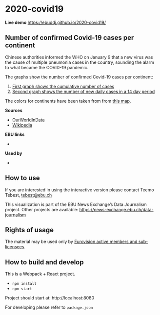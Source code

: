 # 2020-covid19

**Live demo** https://ebuddj.github.io/2020-covid19/

## Number of confirmed Covid-19 cases per continent

Chinese authorities informed the WHO on January 9 that a new virus was the cause of multiple pneumonia cases in the country, sounding the alarm to what became the COVID-19 pandemic.

The graphs show the number of confirmed Covid-19 cases per continent:
1) [First graph shows the cumulative number of cases](https://ebuddj.github.io/2020-covid19/#data=cumulative)
2) [Second graph shows the number of new daily cases in a 14 day period](https://ebuddj.github.io/2020-covid19/#data=daily)

The colors for continents have been taken from from [this map](https://commons.wikimedia.org/wiki/File:Continents_by_colour.png).

**Sources**
* [OurWorldInData](https://ourworldindata.org/coronavirus)
* [Wikipedia](https://commons.wikimedia.org/wiki/File:Continents_by_colour.png)

**EBU links**
* []()

**Used by**
* []()

## How to use

If you are interested in using the interactive version please contact Teemo Tebest, tebest@ebu.ch

This visualization is part of the EBU News Exchange’s Data Journalism project. Other projects are available: https://news-exchange.ebu.ch/data-journalism

## Rights of usage

The material may be used only by [Eurovision active members and sub-licensees](https://www.ebu.ch/eurovision-news/members-and-sublicensees).

## How to build and develop

This is a Webpack + React project.

* `npm install`
* `npm start`

Project should start at: http://localhost:8080

For developing please refer to `package.json`